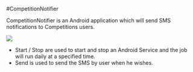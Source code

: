 #CompetitionNotifier

CompetitionNotifier is an Android application which will send SMS notifications to Competitions users.

![](/docs/screenshots/compnot.png)

* Start / Stop are used to start and stop an Android Service and the job will run daily at a specified time.
* Send is used to send the SMS by user when he wishes.

